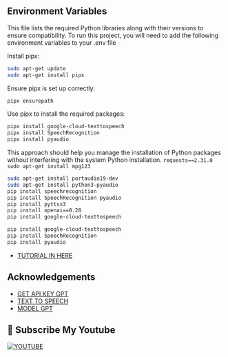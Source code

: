 
## Environment Variables
This file lists the required Python libraries along with their versions to ensure compatibility.
To run this project, you will need to add the following environment variables to your .env file

Install pipx:
```bash
sudo apt-get update
sudo apt-get install pipx
``````
Ensure pipx is set up correctly:
```bash
pipx ensurepath
``````
Use pipx to install the required packages:
```bash
pipx install google-cloud-texttospeech
pipx install SpeechRecognition
pipx install pyaudio
``````
This approach should help you manage the installation of Python packages without interfering with the system Python installation.
`requests==2.31.0`
`sudo apt-get install mpg123`
```bash
sudo apt-get install portaudio19-dev
sudo apt-get install python3-pyaudio
pip install speechrecognition
pip install SpeechRecognition pyaudio
pip install pyttsx3
pip install openai==0.28
pip install google-cloud-texttospeech
``````
```bash
pip install google-cloud-texttospeech
pip install SpeechRecognition
pip install pyaudio
``````
 - [TUTORIAL IN HERE ](https://www.youtube.com/watch?v=Sr4QnzyEeJ8)
## Acknowledgements

 - [GET API KEY GPT](https://platform.openai.com/docs/overview)
 - [TEXT TO SPEECH](https://platform.openai.com/docs/guides/text-to-speech)
 - [MODEL GPT](https://platform.openai.com/docs/models)


## 🔗 Subscribe My Youtube
[![YOUTUBE](https://img.shields.io/badge/my_portfolio-000?style=for-the-badge&logo=ko-fi&logoColor=white)](https://www.youtube.com/@CHYAILYA)
